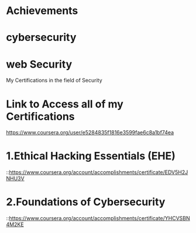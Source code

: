 # Achievements
# cybersecurity 
# web Security 
My Certifications in the field of Security

# Link to Access all of my Certifications   
 https://www.coursera.org/user/e5284835f1816e3599fae6c8a1bf74ea

# 1.Ethical Hacking Essentials (EHE)
::https://www.coursera.org/account/accomplishments/certificate/EDV5H2JNHU3V

# 2.Foundations of Cybersecurity  
::https://www.coursera.org/account/accomplishments/certificate/YHCVSBN4M2KE



